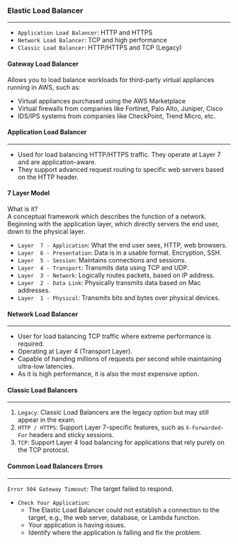 ### Elastic Load Balancer
___
* `Application Load Balancer`: HTTP and HTTPS 
* `Network Load Balancer`: TCP and high performance
* `Classic Load Balancer`: HTTP/HTTPS and TCP (Legacy)

#### Gateway Load Balancer
Allows you to load balance workloads for third-party virtual appliances running in AWS, such as:
* Virtual appliances purchased using the AWS Marketplace
* Virtual firewalls from companies like Fortinet, Palo Alto, Juniper, Cisco
* IDS/IPS systems from companies like CheckPoint, Trend Micro, etc.

#### Application Load Balancer
___
* Used for load balancing HTTP/HTTPS traffic. They operate at Layer 7 and are application-aware.
* They support advanced request routing to specific web servers based on the HTTP header.

#### 7 Layer Model
What is it?<br>
A conceptual framework which describes the function of a network. <br>
Beginning with the application layer, which directly servers the end user, down to the physical layer.
* `Layer  7 - Application`: What the end user sees, HTTP, web browsers.
* `Layer  6 - Presentation`: Data is in a usable format. Encryption, SSH.
* `Layer  5 - Session`: Maintains connections and sessions.
* `Layer  4 - Transport`: Transmits data using TCP and UDP.
* `Layer  3 - Network`: Logically routes packets, based on IP address.
* `Layer  2 - Data Link`: Physically transmits data based on Mac addresses.
* `Layer  1 - Physical`: Transmits bits and bytes over physical devices.

#### Network Load Balancer
___
* User for load balancing TCP traffic where extreme performance is required. 
* Operating at Layer 4 (Transport Layer).
* Capable of handing millions of requests per second while maintaining ultra-low latencies.
* As it is high performance, it is also the most expensive option.

#### Classic Load Balancers
___
1. `Legacy`: Classic Load Balancers are the legacy option but may still appear in the exam.
2. `HTTP / HTTPS`: Support Layer 7-specific features, such as `X-Forwarded-For` headers and sticky sessions.
3. `TCP`: Support Layer 4 load balancing for applications that rely purely on the TCP protocol.

#### Common Load Balancers Errors
___
`Error 504 Gateway Timeout`: The target failed to respond.
* `Check Your Application`:
  * The Elastic Load Balancer could not establish a connection to the target, e.g., the web server, database, or Lambda function.
  * Your application is having issues.
  * Identify where the application is falling and fix the problem.
